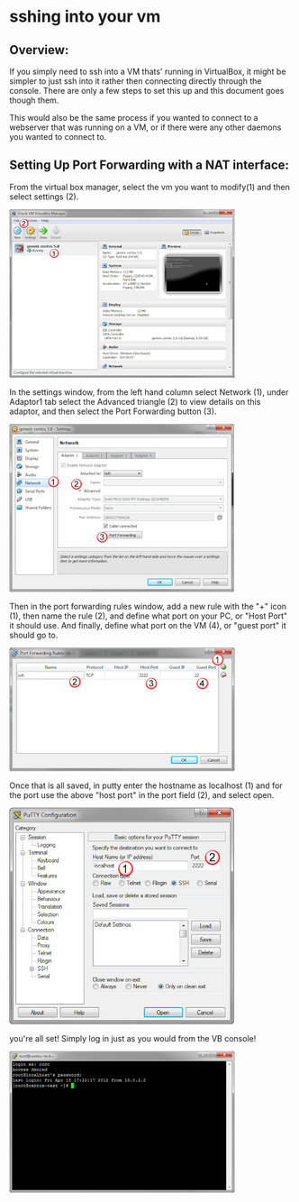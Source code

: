 # sshing into your vm

## Overview:
If you simply need to ssh into a VM thats' running in VirtualBox, it might be simpler to just ssh into it rather then connecting directly through the console.  There are only a few steps to set this up and this document goes though them. 

This would also be the same process if you wanted to connect to a webserver that was running on a VM, or if there were any other daemons you wanted to connect to. 

## Setting Up Port Forwarding with a NAT interface:
From the virtual box manager, select the vm you want to modify(1) and then select settings (2).

<img src="../img/vb1.png">

In the settings window, from the left hand column select Network (1), under Adaptor1 tab select the Advanced triangle (2) to view details on this adaptor, and then select the Port Forwarding button (3). 

<img src="../img/vb2.png">

Then in the port forwarding rules window, add a new rule with the "+" icon (1), then name the rule (2), and define what port on your PC, or "Host Port" it should use.   And finally, define what port on the VM (4), or "guest port" it should go to.

<img src="../img/vb3.png">

Once that is all saved, in putty enter the hostname as localhost (1) and for the port use the above "host port" in the port field (2), and select open. 

<img src="../img/vb4.png">

you're all set!  Simply log in just as you would from the VB console!

<img src="../img/vb5.png">